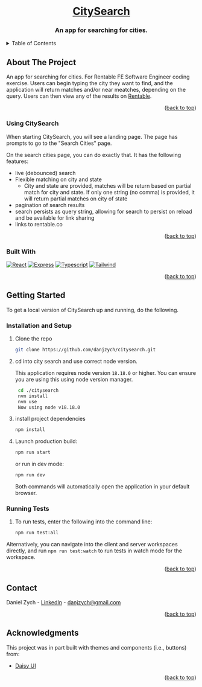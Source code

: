 <a name="readme-top"></a>
<br />

<div align="center">
  <a href="https://github.com/danjzych/citysearch">
    <h1>CitySearch</h1>
  </a>

  <h3 align="center">An app for searching for cities.</h3>

</div>

<!-- TABLE OF CONTENTS -->
<details>
  <summary>Table of Contents</summary>
  <ol>
    <li>
      <a href="#about-the-project">About The Project</a>
      <ul>
        <li><a href="#using-citysearch">Using CitySearch</a></li>
        <li><a href="#built-with">Built With</a></li>
      </ul>
    </li>
    <li>
      <a href="#getting-started">Getting Started</a>
      <ul>
        <li><a href="#installation-and-setup">Installation and Setup</a></li>
        <li><a href="#test">Running Tests</a></li>
      </ul>
    </li>
    <li><a href="#contact">Contact</a></li>
    <li><a href="#acknowledgments">Acknowledgments</a></li>
  </ol>
</details>

<!-- ABOUT THE PROJECT -->

## About The Project

An app for searching for cities. For Rentable FE Software Engineer coding exercise. Users can begin typing the city they want to find, and the application will return matches and/or near meatches, depending on the query. Users can then view any of the results on <a href="https://www.rentable.co" target="_blank">Rentable</a>.

<p align="right">(<a href="#readme-top">back to top</a>)</p>

### Using CitySearch

When starting CitySearch, you will see a landing page. The page has prompts to go to the "Search Cities" page.

On the search cities page, you can do exactly that. It has the following features:

- live (debounced) search
- Flexible matching on city and state
  - City and state are provided, matches will be return based on partial match for city and state. If only one string (no comma) is provided, it will return partial matches on city of state
- pagination of search results
- search persists as query string, allowing for search to persist on reload and be available for link sharing
- links to rentable.co

<p align="right">(<a href="#readme-top">back to top</a>)</p>

### Built With

[![React][React]][React-url]
[![Express][Express]][Express-url]
[![Typescript][Typescript-lang]][Typescript-url]
[![Tailwind][Tailwind-css]][Tailwind-url]

<p align="right">(<a href="#readme-top">back to top</a>)</p>

<!-- GETTING STARTED -->

## Getting Started

To get a local version of CitySearch up and running, do the following.

### Installation and Setup

1. Clone the repo

   ```sh
   git clone https://github.com/danjzych/citysearch.git
   ```

2. cd into city search and use correct node version.

   This application requires node version <code>18.18.0</code> or higher. You can ensure you are using this using node version manager.

   ```sh
    cd ./citysearch
    nvm install
    nvm use
    Now using node v18.18.0
   ```

3. install project dependencies

   ```sh
   npm install
   ```

4. Launch production build:

   ```sh
   npm run start
   ```

   or run in dev mode:

   ```sh
   npm run dev
   ```

   Both commands will automatically open the application in your default browser.

### Running Tests

1. To run tests, enter the following into the command line:

   ```sh
   npm run test:all
   ```

Alternatively, you can navigate into the client and server workspaces directly, and run <code>npm run test:watch</code> to run tests in watch mode for the workspace.

   <p align="right">(<a href="#readme-top">back to top</a>)</p>

<!-- CONTACT -->

## Contact

Daniel Zych - [LinkedIn](https://www.linkedin.com/in/danielzych/) - danjzych@gmail.com

<p align="right">(<a href="#readme-top">back to top</a>)</p>

<!-- ACKNOWLEDGMENTS -->

## Acknowledgments

This project was in part built with themes and components (i.e., buttons) from:

- [Daisy UI](https://daisyui.com/)

<p align="right">(<a href="#readme-top">back to top</a>)</p>

<!-- MARKDOWN LINKS & IMAGES -->

[React]: https://img.shields.io/badge/React-20232A?style=for-the-badge&logo=react&logoColor=61DAFB
[React-url]: https://react.dev/
[Typescript-lang]: https://img.shields.io/badge/TypeScript-007ACC?style=for-the-badge&logo=typescript&logoColor=white
[Typescript-url]: https://www.typescriptlang.org/
[Tailwind-css]: https://img.shields.io/badge/Tailwind_CSS-38B2AC?style=for-the-badge&logo=tailwind-css&logoColor=white
[Tailwind-url]: https://tailwindcss.com/
[Express]: https://img.shields.io/badge/Express%20js-000000?style=for-the-badge&logo=express&logoColor=white
[Express-url]: https://expressjs.com/
